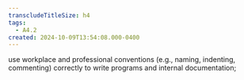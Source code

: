 ```yaml
---
transcludeTitleSize: h4
tags:
  - A4.2
created: 2024-10-09T13:54:08.000-0400
---
```

use workplace and professional conventions (e.g., naming, indenting, commenting) correctly to write programs and internal documentation;